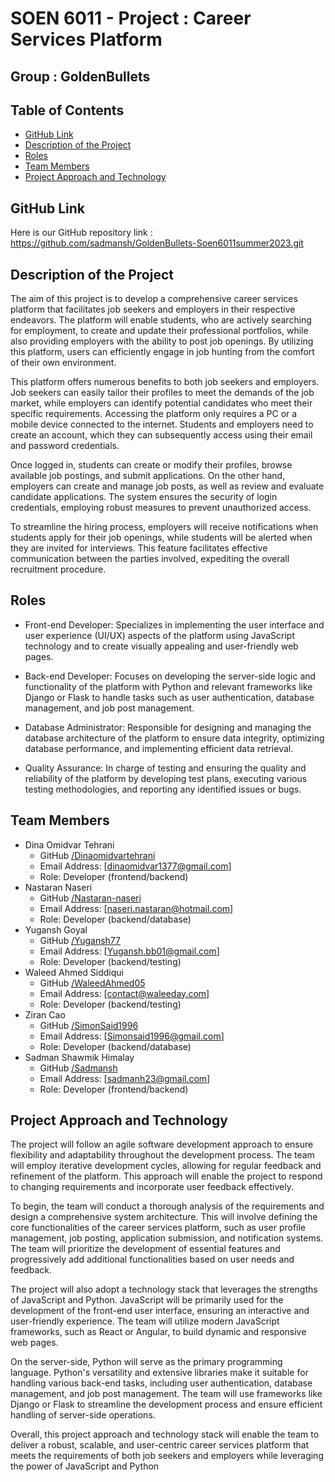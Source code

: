 # SOEN 6011 - Project : Career Services Platform
## Group : GoldenBullets


## Table of Contents
- [GitHub Link](#github_link)
- [Description of the Project](#description_of_the_project)
- [Roles](#roles)
- [Team Members](#team_members)
- [Project Approach and Technology](#project_approach)



<a name="github_link"></a>
## GitHub Link 
Here is our GitHub repository link : https://github.com/sadmansh/GoldenBullets-Soen6011summer2023.git


<a name="description_of_the_project"></a>
## Description of the Project 

The aim of this project is to develop a comprehensive career services platform that facilitates job seekers and employers in their respective endeavors. The platform will enable students, who are actively searching for employment, to create and update their professional portfolios, while also providing employers with the ability to post job openings. By utilizing this platform, users can efficiently engage in job hunting from the comfort of their own environment.

This platform offers numerous benefits to both job seekers and employers. Job seekers can easily tailor their profiles to meet the demands of the job market, while employers can identify potential candidates who meet their specific requirements. Accessing the platform only requires a PC or a mobile device connected to the internet. Students and employers need to create an account, which they can subsequently access using their email and password credentials.

Once logged in, students can create or modify their profiles, browse available job postings, and submit applications. On the other hand, employers can create and manage job posts, as well as review and evaluate candidate applications. The system ensures the security of login credentials, employing robust measures to prevent unauthorized access.

To streamline the hiring process, employers will receive notifications when students apply for their job openings, while students will be alerted when they are invited for interviews. This feature facilitates effective communication between the parties involved, expediting the overall recruitment procedure.


<a name="roles"></a>
## Roles

* Front-end Developer: Specializes in implementing the user interface and user experience (UI/UX) aspects of the platform using JavaScript technology and to create visually appealing and user-friendly web pages.
  
* Back-end Developer: Focuses on developing the server-side logic and functionality of the platform with Python and relevant frameworks like Django or Flask to handle tasks such as user authentication, database management, and job post management.
  
* Database Administrator: Responsible for designing and managing the database architecture of the platform to ensure data integrity, optimizing database performance, and implementing efficient data retrieval.
  
* Quality Assurance: In charge of testing and ensuring the quality and reliability of the platform by developing test plans, executing various testing methodologies, and reporting any identified issues or bugs.
  

<a name="team_members"></a>
## Team Members

- Dina Omidvar Tehrani
  - GitHub [/Dinaomidvartehrani](https://github.com/dinaomidvartehrani)
  - Email Address: [dinaomidvar1377@gmail.com]
  - Role: Developer (frontend/backend)
- Nastaran Naseri
  - GitHub [/Nastaran-naseri](https://github.com/nastaran-naseri)
  - Email Address: [naseri.nastaran@hotmail.com]
  - Role: Developer (backend/database)
- Yugansh Goyal
  - GitHub [/Yugansh77](https://github.com/yugansh77)
  - Email Address: [Yugansh.bb01@gmail.com]
  - Role: Developer (backend/testing)
- Waleed Ahmed Siddiqui
  - GitHub [/WaleedAhmed05](https://github.com/WaleedAhmed05)
  - Email Address: [contact@waleeday.com]
  - Role: Developer (backend/testing)
- Ziran Cao
  - GitHub [/SimonSaid1996](https://github.com/SimonSaid1996)
  - Email Address: [Simonsaid1996@gmail.com]
  - Role: Developer (backend/database)
- Sadman Shawmik Himalay
  - GitHub [/Sadmansh](https://github.com/sadmansh)
  - Email Address: [sadmanh23@gmail.com]
  - Role: Developer (frontend/backend)

<a name="project_approach"></a>
## Project Approach and Technology

The project will follow an agile software development approach to ensure flexibility and adaptability throughout the development process. The team will employ iterative development cycles, allowing for regular feedback and refinement of the platform. This approach will enable the project to respond to changing requirements and incorporate user feedback effectively.

To begin, the team will conduct a thorough analysis of the requirements and design a comprehensive system architecture. This will involve defining the core functionalities of the career services platform, such as user profile management, job posting, application submission, and notification systems. The team will prioritize the development of essential features and progressively add additional functionalities based on user needs and feedback.

The project will also adopt a technology stack that leverages the strengths of JavaScript and Python. JavaScript will be primarily used for the development of the front-end user interface, ensuring an interactive and user-friendly experience. The team will utilize modern JavaScript frameworks, such as React or Angular, to build dynamic and responsive web pages.

On the server-side, Python will serve as the primary programming language. Python's versatility and extensive libraries make it suitable for handling various back-end tasks, including user authentication, database management, and job post management. The team will use frameworks like Django or Flask to streamline the development process and ensure efficient handling of server-side operations.

Overall, this project approach and technology stack will enable the team to deliver a robust, scalable, and user-centric career services platform that meets the requirements of both job seekers and employers while leveraging the power of JavaScript and Python
